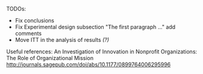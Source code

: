 TODOs:

  - Fix conclusions
  - Fix Experimental design subsection "The first paragraph ..." add comments
  - Move ITT in the analysis of results *(?)*


Useful references:
An Investigation of Innovation in Nonprofit Organizations: The Role of Organizational Mission
http://journals.sagepub.com/doi/abs/10.1177/0899764006295996
